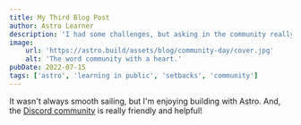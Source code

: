 ```yaml
---
title: My Third Blog Post
author: Astro Learner
description: 'I had some challenges, but asking in the community really helped!'
image:
    url: 'https://astro.build/assets/blog/community-day/cover.jpg'
    alt: 'The word community with a heart.'
pubDate: 2022-07-15
tags: ['astro', 'learning in public', 'setbacks', 'community']
---
```


It wasn't always smooth sailing, but I'm enjoying building with Astro. And, the [Discord community](https://astro.build/chat) is really friendly and helpful!
